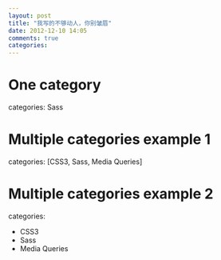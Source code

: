 ```yaml
---
layout: post
title: "我写的不够动人，你别皱眉"
date: 2012-12-10 14:05
comments: true
categories: 
---
```


# One category
categories: Sass

# Multiple categories example 1
categories: [CSS3, Sass, Media Queries]

# Multiple categories example 2
categories:
- CSS3
- Sass
- Media Queries

